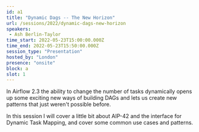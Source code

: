 ```yaml
---
id: a1
title: "Dynamic Dags -- The New Horizon"
url: /sessions/2022/dynamic-dags-new-horizon
speakers:
 - Ash Berlin-Taylor
time_start: 2022-05-23T15:00:00.000Z
time_end: 2022-05-23T15:50:00.000Z
session_type: "Presentation"
hosted_by: "London"
presence: "onsite"
block: a
slot: 1
---
```


In Airflow 2.3 the ability to change the number of tasks dynamically opens up some exciting new ways of building DAGs and lets us create new patterns that just weren't possible before.
 
 
 
 In this session I will cover a little bit about AIP-42 and the interface for Dynamic Task Mapping, and cover some common use cases and patterns.